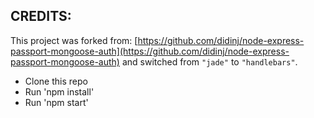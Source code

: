 ## CREDITS:
This project was forked from: [https://github.com/didinj/node-express-passport-mongoose-auth](https://github.com/didinj/node-express-passport-mongoose-auth) 
and switched from `"jade"` to `"handlebars"`.


* Clone this repo
* Run 'npm install'
* Run 'npm start'

